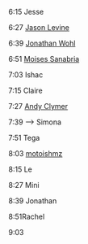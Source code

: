 
6:15 Jesse

6:27 [Jason Levine](/ep/profile/m5rLOYYylrl)

6:39 [Jonathan Wohl](/ep/profile/rdI4x5fVNUz)

6:51 [Moises Sanabria](/ep/profile/v6pSS8EP8fM)

7:03 Ishac

7:15  Claire

7:27 [Andy Clymer](/ep/profile/ybfmyCe3WiP)

7:39 --> Simona

7:51 Tega

8:03 <u>[motoishmz](https://sfpc.hackpad.com/ep/profile/w4lbIML7ANO)</u>

8:15 Le

8:27 Mini

8:39 Jonathan

8:51Rachel

9:03 
